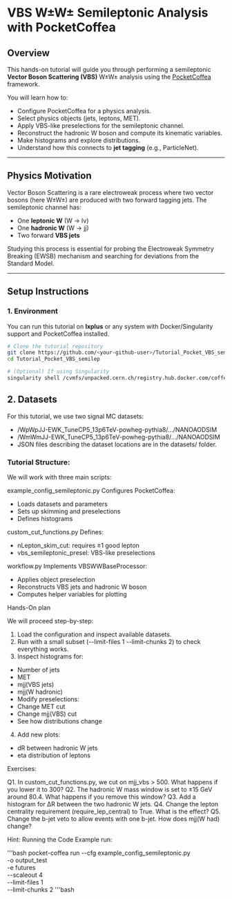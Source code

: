 # VBS W±W± Semileptonic Analysis with PocketCoffea

## Overview

This hands-on tutorial will guide you through performing a semileptonic **Vector Boson Scattering (VBS)** W±W± analysis using the [PocketCoffea](https://github.com/PocketCoffea) framework.

You will learn how to:
- Configure PocketCoffea for a physics analysis.
- Select physics objects (jets, leptons, MET).
- Apply VBS-like preselections for the semileptonic channel.
- Reconstruct the hadronic W boson and compute its kinematic variables.
- Make histograms and explore distributions.
- Understand how this connects to **jet tagging** (e.g., ParticleNet).

---

## Physics Motivation

Vector Boson Scattering is a rare electroweak process where two vector bosons (here W±W±) are produced with two forward tagging jets. The semileptonic channel has:
- One **leptonic W** (W → lν)  
- One **hadronic W** (W → jj)  
- Two forward **VBS jets**  

Studying this process is essential for probing the Electroweak Symmetry Breaking (EWSB) mechanism and searching for deviations from the Standard Model.

---

## Setup Instructions

### 1. Environment
You can run this tutorial on **lxplus** or any system with Docker/Singularity support and PocketCoffea installed.

```bash
# Clone the tutorial repository
git clone https://github.com/<your-github-user>/Tutorial_Pocket_VBS_semilep.git
cd Tutorial_Pocket_VBS_semilep

# (Optional) If using Singularity
singularity shell /cvmfs/unpacked.cern.ch/registry.hub.docker.com/coffeateam/coffea-dask:latest
```

## 2. Datasets 

For this tutorial, we use two signal MC datasets:
* /WpWpJJ-EWK_TuneCP5_13p6TeV-powheg-pythia8/.../NANOAODSIM
* /WmWmJJ-EWK_TuneCP5_13p6TeV-powheg-pythia8/.../NANOAODSIM
* JSON files describing the dataset locations are in the datasets/ folder.

### Tutorial Structure:

We will work with three main scripts:

example_config_semileptonic.py
Configures PocketCoffea:
* Loads datasets and parameters
* Sets up skimming and preselections
* Defines histograms

custom_cut_functions.py
Defines:
* nLepton_skim_cut: requires ≥1 good lepton
* vbs_semileptonic_presel: VBS-like preselections

workflow.py
Implements VBSWWBaseProcessor:
* Applies object preselection
* Reconstructs VBS jets and hadronic W boson
* Computes helper variables for plotting

Hands-On plan

We will proceed step-by-step:

1. Load the configuration and inspect available datasets.
2. Run with a small subset (--limit-files 1 --limit-chunks 2) to check everything works.
3. Inspect histograms for:
* Number of jets
* MET
* mjj(VBS jets)
* mjj(W hadronic)
* Modify preselections:
* Change MET cut
* Change mjj(VBS) cut
* See how distributions change
4. Add new plots:
* dR between hadronic W jets
* eta distribution of leptons

Exercises:

Q1. In custom_cut_functions.py, we cut on mjj_vbs > 500. What happens if you lower it to 300?
Q2. The hadronic W mass window is set to ±15 GeV around 80.4. What happens if you remove this window?
Q3. Add a histogram for ΔR between the two hadronic W jets.
Q4. Change the lepton centrality requirement (require_lep_central) to True. What is the effect?
Q5. Change the b-jet veto to allow events with one b-jet. How does mjj(W had) change?

Hint: Running the Code
Example run:

'''bash
pocket-coffea run --cfg example_config_semileptonic.py \
                  -o output_test \
                  -e futures \
                  --scaleout 4 \
                  --limit-files 1 \
                  --limit-chunks 2
'''bash
